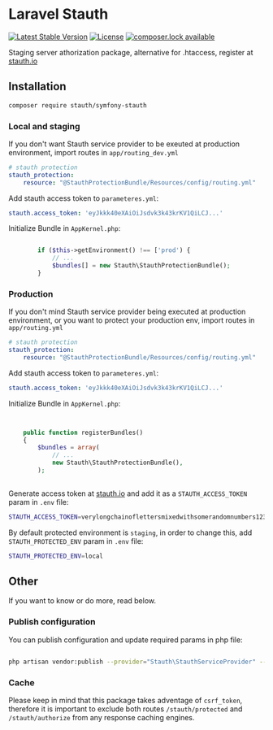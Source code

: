 # Laravel Stauth
[![Latest Stable Version](https://poser.pugx.org/stauth/symfony-stauth/version)](https://packagist.org/packages/stauth/symfony-stauth)
[![License](https://poser.pugx.org/stauth/symfony-stauth/license)](https://packagist.org/packages/stauth/symfony-stauth)
[![composer.lock available](https://poser.pugx.org/stauth/symfony-stauth/composerlock)](https://packagist.org/packages/stauth/symfony-stauth)

Staging server athorization package, alternative for .htaccess, register at [stauth.io](https://www.stauth.io/)


## Installation


```bash
composer require stauth/symfony-stauth
```

### Local and staging

If you don't want Stauth service provider to be exeuted at production environment, import routes in `app/routing_dev.yml`

```yaml
# stauth protection
stauth_protection:
    resource: "@StauthProtectionBundle/Resources/config/routing.yml"
```

Add stauth access token to `parameteres.yml`:

```yaml
stauth.access_token: 'eyJkkk40eXAiOiJsdvk3k43krKV1QiLCJ...'
```


Initialize Bundle in `AppKernel.php`:

```php

        if ($this->getEnvironment() !== ['prod') {
            // ...
            $bundles[] = new Stauth\StauthProtectionBundle();
        }
```

### Production

If you don't mind Stauth service provider being executed at production environment, or you want to protect your production env, import routes in `app/routing.yml`

```yaml
# stauth protection
stauth_protection:
    resource: "@StauthProtectionBundle/Resources/config/routing.yml"
```

Add stauth access token to `parameteres.yml`:

```yaml
stauth.access_token: 'eyJkkk40eXAiOiJsdvk3k43krKV1QiLCJ...'
```


Initialize Bundle in `AppKernel.php`:

```php


    public function registerBundles()
    {
        $bundles = array(
            // ...
            new Stauth\StauthProtectionBundle(),
        );
            
```

Generate access token at [stauth.io](https://www.stauth.io) and add it as a `STAUTH_ACCESS_TOKEN` param in `.env` file:

```bash
STAUTH_ACCESS_TOKEN=verylongchainoflettersmixedwithsomerandomnumbers123

```

By default protected environment is `staging`, in order to change this, add `STAUTH_PROTECTED_ENV` param in `.env` file: 

```bash
STAUTH_PROTECTED_ENV=local
```

## Other
If you want to know or do more, read below.

### Publish configuration

You can publish configuration and update required params in php file:

```bash

php artisan vendor:publish --provider="Stauth\StauthServiceProvider" --tag=config

```

### Cache

Please keep in mind that this package takes adventage of `csrf_token`, therefore it is important to exclude both routes `/stauth/protected` and `/stauth/authorize` from any response caching engines.